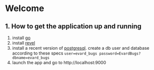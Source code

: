 # Welcome



## 1. How to get the application up and running

1. install [go](https://golang.org)
2. install [revel](http://revel.github.io)
3. install a recent version of [postgresql](http://www.postgresql.org). create a db user and database according to these specs `user=evard_bugs password=EvardBugs? dbname=evard_bugs`
4. launch the app and go to http://localhost:9000
